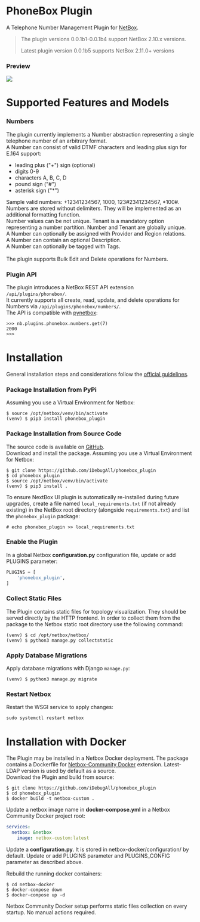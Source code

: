 # PhoneBox Plugin

A Telephone Number Management Plugin for [NetBox](https://github.com/netbox-community/netbox).

>The plugin versions 0.0.1b1-0.0.1b4 support NetBox 2.10.x versions.
>
>Latest plugin version 0.0.1b5 supports NetBox 2.11.0+ versions

### Preview

![](docs/media/preview_01.png)


# Supported Features and Models

### Numbers

The plugin currently implements a Number abstraction representing a single telephone number of an arbitrary format.<br/>
A Number can consist of valid DTMF characters and leading plus sign for E.164 support:
  - leading plus ("+") sign (optional)
  - digits 0-9
  - characters A, B, C, D
  - pound sign ("#")
  - asterisk sign ("*")

Sample valid numbers: +12341234567, 1000, 123#2341234567, *100#.<br/>
Numbers are stored without delimiters. They will be implemented as an additional formatting function.<br/>
Number values can be not unique.
Tenant is a mandatory option representing a number partition. Number and Tenant are globally unique.<br/>
A Number can optionally be assigned with Provider and Region relations.<br/>
A Number can contain an optional Description.<br/>
A Number can optionally be tagged with Tags.<br/>
<br/>
The plugin supports Bulk Edit and Delete operations for Numbers.

### Plugin API

The plugin introduces a NetBox REST API extension `/api/plugins/phonebox/`.<br/>
It currently supports all create, read, update, and delete operations for Numbers via `/api/plugins/phonebox/numbers/`.<br/>
The API is compatible with [pynetbox](https://github.com/digitalocean/pynetbox):
```
>>> nb.plugins.phonebox.numbers.get(7)
2000
>>> 
```

# Installation

General installation steps and considerations follow the [official guidelines](https://netbox.readthedocs.io/en/stable/plugins/).

### Package Installation from PyPi

Assuming you use a Virtual Environment for Netbox:
```
$ source /opt/netbox/venv/bin/activate
(venv) $ pip3 install phonebox_plugin
```

### Package Installation from Source Code
The source code is available on [GitHub](https://github.com/iDebugAll/phonebox_plugin).<br/>
Download and install the package. Assuming you use a Virtual Environment for Netbox:
```
$ git clone https://github.com/iDebugAll/phonebox_plugin
$ cd phonebox_plugin
$ source /opt/netbox/venv/bin/activate
(venv) $ pip3 install .
```

To ensure NextBox UI plugin is automatically re-installed during future upgrades, create a file named `local_requirements.txt` (if not already existing) in the NetBox root directory (alongside `requirements.txt`) and list the `phonebox_plugin` package:

```no-highlight
# echo phonebox_plugin >> local_requirements.txt
```

### Enable the Plugin
In a global Netbox **configuration.py** configuration file, update or add PLUGINS parameter:
```python
PLUGINS = [
    'phonebox_plugin',
]
```

### Collect Static Files
The Plugin contains static files for topology visualization. They should be served directly by the HTTP frontend. In order to collect them from the package to the Netbox static root directory use the following command:
```
(venv) $ cd /opt/netbox/netbox/
(venv) $ python3 manage.py collectstatic
```

### Apply Database Migrations

Apply database migrations with Django `manage.py`:
```
(venv) $ python3 manage.py migrate
```

### Restart Netbox
Restart the WSGI service to apply changes:
```
sudo systemctl restart netbox
```

# Installation with Docker
The Plugin may be installed in a Netbox Docker deployment. 
The package contains a Dockerfile for [Netbox-Community Docker](https://github.com/netbox-community/netbox-docker) extension. Latest-LDAP version is used by default as a source.<br/>
Download the Plugin and build from source:
```
$ git clone https://github.com/iDebugAll/phonebox_plugin
$ cd phonebox_plugin
$ docker build -t netbox-custom .
```
Update a netbox image name in **docker-compose.yml** in a Netbox Community Docker project root:
```yaml
services:
  netbox: &netbox
    image: netbox-custom:latest
```
Update a **configuration.py**. It is stored in netbox-docker/configuration/ by default. Update or add PLUGINS parameter and PLUGINS_CONFIG parameter as described above.

Rebuild the running docker containers:
```
$ cd netbox-docker
$ docker-compose down
$ docker-compose up -d
```
Netbox Community Docker setup performs static files collection on every startup. No manual actions required.

